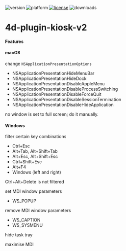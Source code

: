 ![version](https://img.shields.io/badge/version-18%2B-EB8E5F)
![platform](https://img.shields.io/static/v1?label=platform&message=mac-intel%20|%20mac-arm%20|%20win-64&color=blue)
[![license](https://img.shields.io/github/license/miyako/4d-plugin-kiosk-v2)](LICENSE)
![downloads](https://img.shields.io/github/downloads/miyako/4d-plugin-kiosk-v2/total)

# 4d-plugin-kiosk-v2

#### Features

#### macOS

change `NSApplicationPresentationOptions`

* NSApplicationPresentationHideMenuBar
* NSApplicationPresentationHideDock
* NSApplicationPresentationDisableAppleMenu
* NSApplicationPresentationDisableProcessSwitching
* NSApplicationPresentationDisableForceQuit
* NSApplicationPresentationDisableSessionTermination
* NSApplicationPresentationDisableHideApplication

no window is set to full screen; do it manually.

#### Windows

filter certain key combinations

* Ctrl+Esc
* Alt+Tab, Alt+Shift+Tab
* Alt+Esc, Alt+Shift+Esc
* Ctrl+Shift+Esc
* Alt+F4
* Windows (left and right)

Ctrl+Alt+Delete is not filtered

set MDI window parameters

* WS_POPUP

remove MDI window parameters

* WS_CAPTION
* WS_SYSMENU

hide task tray

maximise MDI
